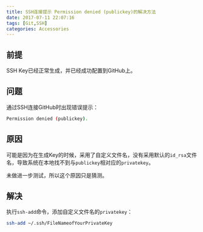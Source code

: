 ```yaml
---
title: SSH连接提示 Permission denied (publickey)的解决方法
date: 2017-07-11 22:07:16
tags: [Git,SSH]
categories: Accessories
---
```


## 前提

SSH Key已经正常生成，并已经成功配置到GitHub上。

## 问题

通过SSH连接GitHub时出现错误提示：
```bash
Permission denied (publickey).
```

## 原因

可能是因为在生成Key的时候，采用了自定义文件名，没有采用默认的`id_rsa`文件名，导致系统在本地找不到与`publickey`相对应的`privatekey`。

未做进一步测试，所以这个原因只是猜测。

## 解决

执行`ssh-add`命令，添加自定义文件名的`privatekey`：
```bash
ssh-add ~/.ssh/FileNameofYourPrivateKey
```
